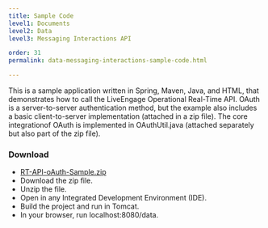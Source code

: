 ```yaml
---
title: Sample Code
level1: Documents
level2: Data
level3: Messaging Interactions API

order: 31
permalink: data-messaging-interactions-sample-code.html

---
```


This is a sample application written in Spring, Maven, Java, and HTML, that demonstrates how to call the LiveEngage Operational Real-Time API. OAuth is a server-to-server authentication method, but the example also includes a basic client-to-server implementation (attached in a zip file).
The core integrationof OAuth is implemented in OAuthUtil.java (attached separately but also part of the zip file).

### Download

* [RT-API-oAuth-Sample.zip](https://ce-sr.s3.amazonaws.com/Operational%20Real-Time/RT-API-oAuth-Sample.zip)
* Download the zip file.
* Unzip the file.
* Open in any Integrated Development Environment (IDE).
* Build the project and run in Tomcat.
* In your browser, run localhost:8080/data.
